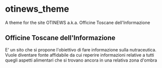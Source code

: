 # otinews_theme
A theme for the site OTINEWS a.k.a. Officine Toscane dell'Informazione

## Officine Toscane dell'Informazione

E' un sito che si propone l'obiettivo di fare informazione sulla nutraceutica. Vuole diventare fonte affidabile da cui reperire informazioni relative a tutti quegli aspetti alimentari che si trovano ancora in una relativa zona d'ombra